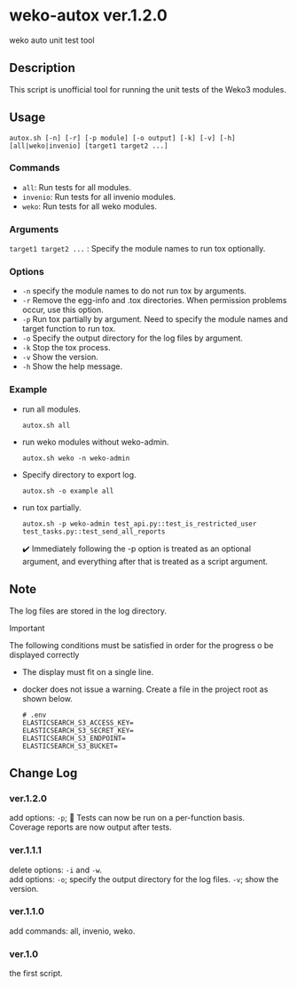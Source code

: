# weko-autox ver.1.2.0
weko auto unit test tool

## Description
This script is unofficial tool for running the unit tests of the Weko3 modules.

## Usage
`autox.sh [-n] [-r] [-p module] [-o output] [-k] [-v] [-h] [all|weko|invenio] [target1 target2 ...]`

### Commands
* `all`:     Run tests for all modules.
* `invenio`: Run tests for all invenio modules.
* `weko`:    Run tests for all weko modules.

### Arguments
`target1 target2 ...` : Specify the module names to run tox optionally.

### Options
* `-n`  specify the module names to do not run tox by arguments.
* `-r`  Remove the egg-info and .tox directories.
        When permission problems occur, use this option.
* `-p`  Run tox partially by argument.
        Need to specify the module names and target function to run tox.
* `-o`  Specify the output directory for the log files by argument.
* `-k`  Stop the tox process.
* `-v`  Show the version.
* `-h`  Show the help message.

### Example
* run all modules.
  ```
  autox.sh all
  ```
* run weko modules without weko-admin.
  ```
  autox.sh weko -n weko-admin
  ```
* Specify directory to export log.
  ```
  autox.sh -o example all
  ```
* run tox partially.
  ```
  autox.sh -p weko-admin test_api.py::test_is_restricted_user test_tasks.py::test_send_all_reports
  ```
  ✔️ Immediately following the -p option is treated as an optional argument, and everything after that is treated as a script argument.

## Note
The log files are stored in the log directory.

> [!IMPORTANT]
> The following conditions must be satisfied in order for the progress o be displayed correctly
> - The display must fit on a single line.
> - docker does not issue a warning. Create a file in the project root as shown below.
>
>       # .env
>       ELASTICSEARCH_S3_ACCESS_KEY=
>       ELASTICSEARCH_S3_SECRET_KEY=
>       ELASTICSEARCH_S3_ENDPOINT=
>       ELASTICSEARCH_S3_BUCKET=

## Change Log
### ver.1.2.0
add options: `-p`; :clap: Tests can now be run on a per-function basis.  
Coverage reports are now output after tests.

### ver.1.1.1
delete options: `-i` and `-w`.  
add options: `-o`; specify the output directory for the log files. `-v`; show the version.

### ver.1.1.0
add commands: all, invenio, weko.

### ver.1.0
the first script.

